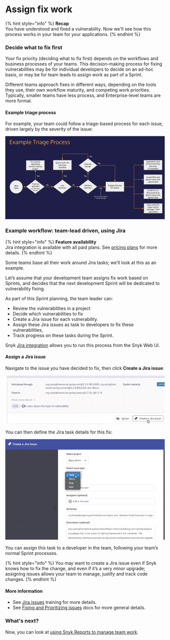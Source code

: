 # Assign fix work

{% hint style="info" %}
**Recap**\
You have understood and fixed a vulnerability. Now we'll see how this process works in your team for your applications.
{% endhint %}

### Decide what to fix first

Your fix priority (deciding what to fix first) depends on the workflows and business processes of your teams. This decision-making process for fixing vulnerabilities may be for individual developers to decide on an ad-hoc basis, or may be for team leads to assign work as part of a Sprint.

Different teams approach fixes in different ways, depending on the tools they use, their own workflow maturity, and competing work priorities. Typically, smaller teams have less process, and Enterprise-level teams are more formal.

#### Example triage process

For example, your team could follow a triage-based process for each issue, driven largely by the severity of the issue:

![](<../../.gitbook/assets/image (12).png>)

### Example workflow: team-lead driven, using Jira

{% hint style="info" %}
**Feature availability**\
Jira integration is available with all paid plans. See [pricing plans](https://snyk.io/plans/) for more details.
{% endhint %}

Some teams base all their work around Jira tasks; we’ll look at this as an example.

Let’s assume that your development team assigns fix work based on Sprints, and decides that the next development Sprint will be dedicated to vulnerability fixing.

As part of this Sprint planning, the team leader can:

* Review the vulnerabilities in a project
* Decide which vulnerabilities to fix
* Create a Jira issue for each vulnerability.
* Assign these Jira issues as task to developers to fix these vulnerabilities,
* Track progress on these tasks during the Sprint.

Snyk [Jira integration](https://docs.snyk.io/integrations/notifications-ticketing-system-integrations/jira) allows you to run this process from the Snyk Web UI.

#### Assign a Jira issue

Navigate to the issue you have decided to fix, then click **Create a Jira issue**:

![](<../../.gitbook/assets/image (221).png>)

You can then define the Jira task details for this fix:

![](<../../.gitbook/assets/image (45).png>)

You can assign this task to a developer in the team, following your team’s normal Sprint processes.

{% hint style="info" %}
You may want to create a Jira issue even if Snyk knows how to fix the change, and even if it’s a very minor upgrade; assigning issues allows your team to manage, justify and track code changes.
{% endhint %}

#### More information

* See [Jira issues](https://training.snyk.io/learn/course/introduction-to-the-snyk-ui/issue-fix-options/open-source-fix-advice?page=2) training for more details.
* See [Fixing and Prioritizing issues](https://docs.snyk.io/features/fixing-and-prioritizing-issues) docs for more general details.

### What's next?

Now, you can look at [using Snyk Reports to manage team work](manage-team-work-using-reports.md).
